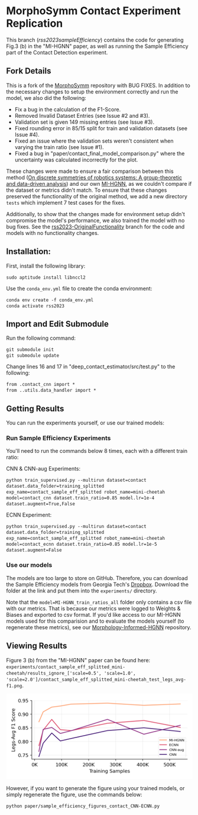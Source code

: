 # MorphoSymm Contact Experiment Replication

This branch (*rss2023sampleEfficiency*) contains the code for generating Fig.3 (b) in the "MI-HGNN" paper, as well as running the Sample Efficiency part of the Contact Detection experiment.

## Fork Details 
This is a fork of the [MorphoSymm](https://github.com/Danfoa/MorphoSymm) repository with BUG FIXES. In addition to the necessary changes to setup the environment correctly and run the model, we also did the following:

- Fix a bug in the calculation of the F1-Score.
- Removed Invalid Dataset Entries (see Issue #2 and #3).
- Validation set is given 149 missing entries (see Issue #3).
- Fixed rounding error in 85/15 split for train and validation datasets (see Issue #4).
- Fixed an issue where the validation sets weren't consistent when varying the train ratio (see Issue #1).
- Fixed a bug in "paper/contact_final_model_comparison.py" where the uncertainty was calculated incorrectly for the plot.

These changes were made to ensure a fair comparison between this method ([On discrete symmetries of robotics systems: A group-theoretic and data-driven analysis](https://arxiv.org/abs/2302.10433)) and our own [MI-HGNN](https://github.com/lunarlab-gatech/Morphology-Informed-HGNN), as we couldn't compare if the dataset or metrics didn't match. To ensure that these
changes preserved the functionality of the original method, we add a new directory `tests` which implement 7 test cases for
the fixes.

Additionally, to show that the changes made for environment setup didn't compromise the model's performance, we also trained the model with no bug fixes. See the [rss2023-OriginalFunctionality](https://github.com/lunarlab-gatech/MorphoSymm-Replication/tree/rss2023-OriginalFunctionality) branch for the code and models with no functionality changes. 

## Installation:
First, install the following library:
```
sudo aptitude install libnccl2
```

Use the `conda_env.yml` file to create the conda environment:
```
conda env create -f conda_env.yml
conda activate rss2023
```

## Import and Edit Submodule
Run the following command:
```
git submodule init
git submodule update
```

Change lines 16 and 17 in "deep_contact_estimator/src/test.py" to the following:
```
from .contact_cnn import *
from ..utils.data_handler import *
```

## Getting Results

You can run the experiments yourself, or use our trained models:

### Run Sample Efficiency Experiments
You'll need to run the commands below 8 times, each with a different train ratio:

CNN & CNN-aug Experiments:
```
python train_supervised.py --multirun dataset=contact dataset.data_folder=training_splitted exp_name=contact_sample_eff_splitted robot_name=mini-cheetah model=contact_cnn dataset.train_ratio=0.85 model.lr=1e-4 dataset.augment=True,False
```

ECNN Experiment:
```
python train_supervised.py --multirun dataset=contact dataset.data_folder=training_splitted exp_name=contact_sample_eff_splitted robot_name=mini-cheetah model=contact_ecnn dataset.train_ratio=0.85 model.lr=1e-5 dataset.augment=False
```

### Use our models

The models are too large to store on GitHub. Therefore, you can download the Sample Efficiency models from Georgia Tech's [Dropbox](https://www.dropbox.com/scl/fo/uar2u4oc1e35g5cwndav3/ANiXOkexkqoCCNxu94yXM-s?rlkey=vtnazsbd6qut797lz9fvpb9d4&st=0czc0cip&dl=0). Download the folder at the link and put them into the `experiments/` directory.

Note that the `model=MI-HGNN_train_ratios_all` folder only contains a csv file with our metrics. That is because our metrics were logged to Weights & Biases and exported to csv format. If you'd like access to our MI-HGNN models used for this comparision and to evaluate the models yourself (to regenerate these metrics), see our [Morphology-Informed-HGNN](https://github.com/lunarlab-gatech/Morphology-Informed-HGNN) repository.

## Viewing Results

Figure 3 (b) from the "MI-HGNN" paper can be found here: `experiments/contact_sample_eff_splitted_mini-cheetah/results_ignore_['scale=0.5', 'scale=1.0', 'scale=2.0']/contact_sample_eff_splitted_mini-cheetah_test_legs_avg-f1.png`.

![Figure 3 (b) Replicated](https://github.com/lunarlab-gatech/MorphoSymm-Replication/blob/rss2023sampleEfficiency/experiments/contact_sample_eff_splitted_mini-cheetah/results_ignore_%5B'scale%3D0.5'%2C%20'scale%3D1.0'%2C%20'scale%3D2.0'%5D/contact_sample_eff_splitted_mini-cheetah_test_legs_avg-f1.png)

However, if you want to generate the figure using your trained models, or simply regenerate the figure, use the commands below:
```
python paper/sample_efficiency_figures_contact_CNN-ECNN.py
```
